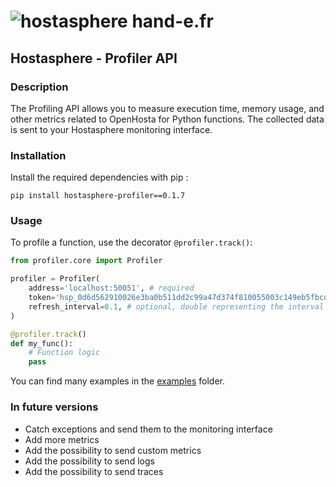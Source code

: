 # ![hostasphere](https://avatars.githubusercontent.com/u/164780978?s=30 "logo") hand-e.fr

## Hostasphere - Profiler API

### Description
The Profiling API allows you to measure execution time, memory usage, 
and other metrics related to OpenHosta for Python functions. 
The collected data is sent to your Hostasphere monitoring interface.

### Installation
Install the required dependencies with pip :
```schell
pip install hostasphere-profiler==0.1.7
```

### Usage
To profile a function, use the decorator `@profiler.track()`:

```python
from profiler.core import Profiler

profiler = Profiler(
    address='localhost:50051', # required
    token='hsp_0d6d562910026e3ba0b511dd2c99a47d374f810055003c149eb5fbcdad693319', # required
    refresh_interval=0.1, # optional, double representing the interval in seconds between each refresh of recorded metrics, default is 0.1
)

@profiler.track()
def my_func():
    # Function logic
    pass
```
You can find many examples in the [examples](https://github.com/hand-e-fr/hostasphere/tree/main/api/python3/examples) folder.

### In future versions
- Catch exceptions and send them to the monitoring interface
- Add more metrics
- Add the possibility to send custom metrics
- Add the possibility to send logs
- Add the possibility to send traces
